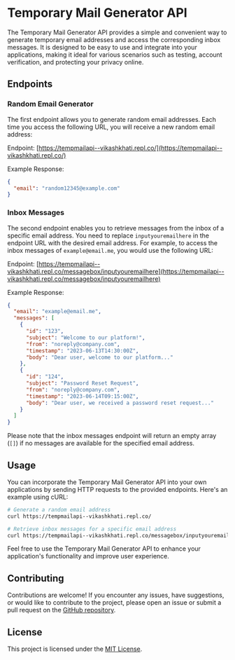 # Temporary Mail Generator API

The Temporary Mail Generator API provides a simple and convenient way to generate temporary email addresses and access the corresponding inbox messages. It is designed to be easy to use and integrate into your applications, making it ideal for various scenarios such as testing, account verification, and protecting your privacy online.

## Endpoints

### Random Email Generator

The first endpoint allows you to generate random email addresses. Each time you access the following URL, you will receive a new random email address:

Endpoint: [https://tempmailapi--vikashkhati.repl.co/](https://tempmailapi--vikashkhati.repl.co/)

Example Response:
```json
{
  "email": "random12345@example.com"
}
```

### Inbox Messages

The second endpoint enables you to retrieve messages from the inbox of a specific email address. You need to replace `inputyouremailhere` in the endpoint URL with the desired email address. For example, to access the inbox messages of `example@email.me`, you would use the following URL:

Endpoint: [https://tempmailapi--vikashkhati.repl.co/messagebox/inputyouremailhere](https://tempmailapi--vikashkhati.repl.co/messagebox/inputyouremailhere)

Example Response:
```json
{
  "email": "example@email.me",
  "messages": [
    {
      "id": "123",
      "subject": "Welcome to our platform!",
      "from": "noreply@company.com",
      "timestamp": "2023-06-13T14:30:00Z",
      "body": "Dear user, welcome to our platform..."
    },
    {
      "id": "124",
      "subject": "Password Reset Request",
      "from": "noreply@company.com",
      "timestamp": "2023-06-14T09:15:00Z",
      "body": "Dear user, we received a password reset request..."
    }
  ]
}
```

Please note that the inbox messages endpoint will return an empty array (`[]`) if no messages are available for the specified email address.

## Usage

You can incorporate the Temporary Mail Generator API into your own applications by sending HTTP requests to the provided endpoints. Here's an example using cURL:

```bash
# Generate a random email address
curl https://tempmailapi--vikashkhati.repl.co/

# Retrieve inbox messages for a specific email address
curl https://tempmailapi--vikashkhati.repl.co/messagebox/inputyouremailhere
```

Feel free to use the Temporary Mail Generator API to enhance your application's functionality and improve user experience.

## Contributing

Contributions are welcome! If you encounter any issues, have suggestions, or would like to contribute to the project, please open an issue or submit a pull request on the [GitHub repository](https://github.com/vikashkhati007/Temporary-Mail-Generator-API).

## License

This project is licensed under the [MIT License](https://github.com/vikashkhati007/Temporary-Mail-Generator-API/blob/main/LICENSE).
